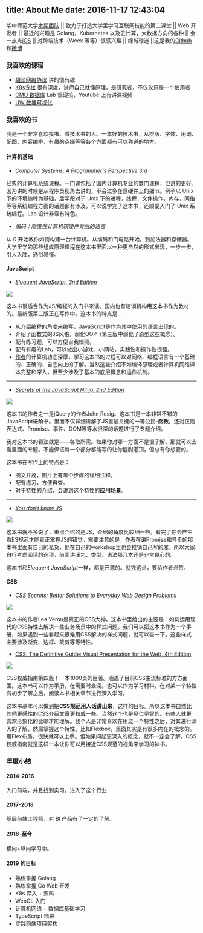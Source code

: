 title: About Me
date: 2016-11-17 12:43:04
---

华中师范大学[木犀团队](http://github.com/muxi-studio) || 致力于打造大学里学习互联网技能的第二课堂 || Web 开发者 || 最近的兴趣是 Golang，Kubernetes 以及云计算，大数据方向的各种 || 会一点点[iOS](https://github.com/Muxi-Studio/ccnubox-iOS) || 对跨端技术（Weex 等等）很感兴趣 || 绿城球迷 ||这是我的[Github](https://github.com/zxc0328)和[微博](http://www.weibo.com/zindex/)

### 我喜欢的课程

+ [趣谈网络协议](https://time.geekbang.org/column/intro/85) 讲的很有趣
+ [K8s专栏](https://time.geekbang.org/column/intro/116) 很有深度，讲师自己就懂原理，是研究者，不仅仅只是一个使用者
+ [CMU 数据库](https://15445.courses.cs.cmu.edu/) Lab 很硬核，Youtube 上有讲课视频
+ [UW 数据可视化](https://courses.cs.washington.edu/courses/cse442/18au/)  


### 我喜欢的书

我是一个非常喜欢找书、看技术书的人。一本好的技术书，从排版、字体、用词、配图、内容编排、有趣的点缀等等各个方面都有可以称道的地方。

#### 计算机基础

+ [*Computer Systems: A Programmer's Perspective 3rd*](http://csapp.cs.cmu.edu/)

<!--![](http://csapp.cs.cmu.edu/3e/images/csapp3e-cover.jpg)-->

经典的计算机系统课程。一门课包括了国内计算机专业的数门课程，但讲的更好。因为讲的时候是从程序员视角去讲的，不会过多在意硬件上的细节。例子以 Unix 下的环境编程为基础，后半段对于 Unix 下的进程，线程，文件操作，内存，网络等等系统编程方面的话题都有涉及，可以说学完了这本书，还顺便入门了 Unix 系统编程。Lab 设计非常有特色。

+ [*编码：隐匿在计算机软硬件背后的语言*](https://book.douban.com/subject/4822685/)

从 0 开始教你如何构建一台计算机。从编码和门电路开始，到加法器和存储器。大学里学的那些组成原理课程在这本书里面以一种更自然的形式出现，一步一步，引人入胜，通俗易懂。

#### JavaScript

+ [*Eloquent JavaScript, 3nd Edition*](https://eloquentjavascript.net/3rd_edition/)

![](https://eloquentjavascript.net/3rd_edition/img/cover.jpg)

这本书很适合作为JS/编程的入门书来读。国内也有培训机构用这本书作为教材的。最新版第三版正在写作中。这本书的特点是：

+ 从介绍编程的角度来编写，JavaScript是作为其中使用的语言出现的。
+ 介绍了函数式的JS风格，弱化OOP（第三版中弱化了原型这些概念）。
+ 配有练习题，可以方便自我检测。
+ 配有有趣的Lab，可以做出小游戏、小网站。实践性和操作性很强。
+ [作者](https://github.com/marijnh)的计算机功底深厚，学习这本书的过程可以对网络、编程语言有一个基础的、正确的、自底向上的了解。当然这些介绍不如编译原理或者计算机网络课本完整和深入，但至少涉及了基本的底层概念和运作机制。

***

+ [*Secrets of the JavaScript Ninja, 2nd Edition*](https://www.manning.com/books/secrets-of-the-javascript-ninja-second-edition)


![](https://images-na.ssl-images-amazon.com/images/I/51tQ%2BJAczgL._SX396_BO1,204,203,200_.jpg)

这本书的作者之一是jQuery的作者John Rosig。这本书是一本非常不错的JavaScript**进阶**书。里面不仅详细讲解了JS里最关键的一等公民-**函数**。还对正则表达式、Promise、事件、DOM等等水很深的话题进行了专题介绍。

我对这本书的看法就是——各取所需。如果你对哪一方面不是很了解，那就可以去看里面的专题。不能保证每一个部分都能写的让你醍醐灌顶，但总有你想要的。

这本书在写作上的特点是：

+ 图文并茂，图片上有每个步骤的详细注释。
+ 配有练习，方便自查。
+ 对于特性的介绍，会讲到这个特性的**应用场景**。

***

+ [*You don't know JS*](https://github.com/getify/You-Dont-Know-JS)

![](https://raw.githubusercontent.com/getify/You-Dont-Know-JS/master/up%20%26%20going/cover.jpg)

这本书就不多说了，重点介绍的是JS，介绍的角度比较细一些。看完了你会产生看ES规范才能真正掌握JS的错觉。需要注意的是，[作者](https://github.com/getify)在讲Promise和异步的那本书里面有自己的私货，他在自己的workshop里也会推销自己写的库。所以大家自行考虑阅读的选项，前面讲闭包、类型、语法那几本还是非常良心的。

这本书和*Eloquent JavaScript*一样，都是开源的。就凭这点，要给作者点赞。

#### CSS

+ [*CSS Secrets: Better Solutions to Everyday Web Design Problems*](http://lea.verou.me/)

![](https://images-na.ssl-images-amazon.com/images/I/512aDoMfKVL._SX408_BO1,204,203,200_.jpg)

这本书的作者Lea Verou是真正的CSS大神。这本书里给出的主要是：如何运用现代的CSS特性去解决一些业务场景中的样式问题。我们可以把这本书作为一个手册，如果遇到一些看起来很难用CSS解决的样式问题，就可以查一下。这些样式主要涉及渐变、边框、裁剪等等特性。


+ [CSS: The Definitive Guide: Visual Presentation for the Web, 4th Edition](https://meyerweb.com/eric/thoughts/2017/10/27/csstdg4e-release-and-contents/)


![](https://images-na.ssl-images-amazon.com/images/I/51HTMNWDeVL._SX379_BO1,204,203,200_.jpg)

CSS权威指南第四版！一本1000页的巨著。涵盖了目前CSS主流标准的方方面面。这本书可以作为手册，在需要时查阅。也可以作为学习材料，在对某一个特性有初步了解之后，阅读本书相关章节进行深入学习。

这本书基本可以做到把**CSS规范用人话讲出来**，这样的目标。所以这本书自然比其他更感性的CSS介绍文章更权威一些。当然这个也是见仁见智的。有些人就更喜欢形象化的比喻才能理解。我个人是非常喜欢在用过一个特性之后，对其进行深入的了解，然后掌握这个特性。比如Flexbox，里面其实是有很多内在的概念的。用Flex布局，很快就可以上手。但如果问起更深入的概念，就不一定会了解。CSS权威指南就是这样一本让你可以用接近CSS规范的视角来学习的神书。


### 年度小结


#### 2014-2016

入门前端，并且找到实习，进入了这个行业

#### 2017-2018

基层前端工程师，对 BI 产品有了一定的了解。

#### 2018-至今

横向+纵向学习中。

#### 2019 的目标

+ 熟练掌握 Golang
+ 熟练掌握 Go Web 开发
+ K8s 深入 + 源码
+ WebGL 入门
+ 计算机网络 + 数据库基础学习
+ TypeScript 精进
+ 实践前端项目架构

<!--

#### 编译

+ []()

中文名《编程语言实现模式》。

#### 系统&基础

+ [CS:APP]()

+ [Distribted Systems]()

#### Misc

+ [Build your own AngularJS]()

+ [React traning]()

+ [Frontend Masters]()

+ [Egghead.io]()

### 我在写的书


+ [Build your own Vuejs]()

填坑中。预计2019年可以写完初稿。

-->